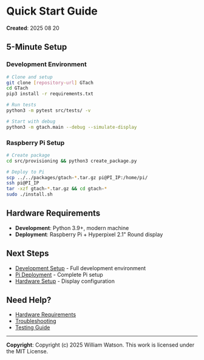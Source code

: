 # Quick Start Guide

**Created**: 2025 08 20

## 5-Minute Setup

### Development Environment
```bash
# Clone and setup
git clone [repository-url] GTach
cd GTach
pip3 install -r requirements.txt

# Run tests
python3 -m pytest src/tests/ -v

# Start with debug
python3 -m gtach.main --debug --simulate-display
```

### Raspberry Pi Setup
```bash
# Create package
cd src/provisioning && python3 create_package.py

# Deploy to Pi
scp ../../packages/gtach-*.tar.gz pi@PI_IP:/home/pi/
ssh pi@PI_IP
tar -xzf gtach-*.tar.gz && cd gtach-*
sudo ./install.sh
```

## Hardware Requirements
- **Development**: Python 3.9+, modern machine
- **Deployment**: Raspberry Pi + Hyperpixel 2.1" Round display

## Next Steps
- [Development Setup](development_environment.md) - Full development environment
- [Pi Deployment](raspberry_pi_deployment.md) - Complete Pi setup
- [Hardware Setup](../hardware/hyperpixel_setup.md) - Display configuration

## Need Help?
- [Hardware Requirements](../hardware/requirements.md)
- [Troubleshooting](../hardware/troubleshooting.md)
- [Testing Guide](../testing/testing_overview.md)

---

**Copyright**: Copyright (c) 2025 William Watson. This work is licensed under the MIT License.
